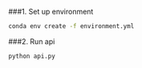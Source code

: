 ###1. Set up environment 
```bash
conda env create -f environment.yml 

```

###2. Run api 
```bash
python api.py
```




